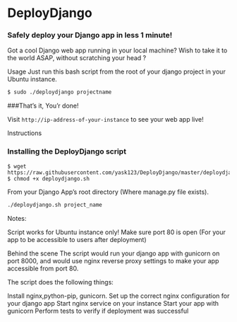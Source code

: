 # DeployDjango

### Safely deploy your Django app in less 1 minute!

Got a cool Django web app running in your local machine?
Wish to take it to the world ASAP, without scratching your head ?

Usage Just run this bash script from the root of your django project in your Ubuntu instance.

```bash
$ sudo ./deploydjango projectname
```

###That’s it, You’r done!


Visit `http://ip-address-of-your-instance` to see your web app live!

Instructions 

### Installing the DeployDjango script 
```
$ wget https://raw.githubusercontent.com/yask123/DeployDjango/master/deploydjango.sh
$ chmod +x deploydjango.sh
```

From your Django App’s root directory (Where manage.py file exists).
```bash
./deploydjango.sh project_name
```




Notes:

Script works for Ubuntu instance only!
Make sure port 80 is open (For your app to be accessible to users after deployment) 

Behind the scene The script would run your django app with gunicorn on port 8000, and would use nginx reverse proxy settings to make your app accessible from port 80. 

The script does the following things:

Install nginx,python-pip, gunicorn.
Set up the correct nginx configuration for your django app
Start nginx service on your instance
Start your app with gunicorn
Perform tests to verify if deployment was successful
